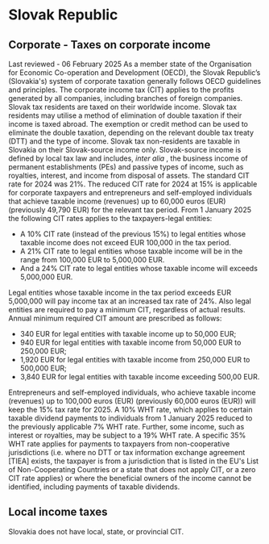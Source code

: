 # Slovak Republic
## Corporate - Taxes on corporate income
Last reviewed - 06 February 2025
As a member state of the Organisation for Economic Co-operation and Development (OECD), the Slovak Republic’s (Slovakia's) system of corporate taxation generally follows OECD guidelines and principles.
The corporate income tax (CIT) applies to the profits generated by all companies, including branches of foreign companies.
Slovak tax residents are taxed on their worldwide income. Slovak tax residents may utilise a method of elimination of double taxation if their income is taxed abroad. The exemption or credit method can be used to eliminate the double taxation, depending on the relevant double tax treaty (DTT) and the type of income.
Slovak tax non-residents are taxable in Slovakia on their Slovak-source income only. Slovak-source income is defined by local tax law and includes,  _inter alia_ , the business income of permanent establishments (PEs) and passive types of income, such as royalties, interest, and income from disposal of assets.
The standard CIT rate for 2024 was 21%. The reduced CIT rate for 2024 at 15% is applicable for corporate taxpayers and entrepreneurs and self-employed individuals that achieve taxable income (revenues) up to 60,000 euros (EUR) (previously 49,790 EUR) for the relevant tax period.
From 1 January 2025 the following CIT rates applies to the taxpayers-legal entities:
  * A 10% CIT rate (instead of the previous 15%) to legal entities whose taxable income does not exceed EUR 100,000 in the tax period.
  * A 21% CIT rate to legal entities whose taxable income will be in the range from 100,000 EUR to 5,000,000 EUR.
  * And a 24% CIT rate to legal entities whose taxable income will exceeds 5,000,000 EUR.


Legal entities whose taxable income in the tax period exceeds EUR 5,000,000 will pay income tax at an increased tax rate of 24%.
Also legal entities are required to pay a minimum CIT, regardless of actual results. Annual minimum required CIT amount are prescribed as follows:
  * 340 EUR for legal entities with taxable income up to 50,000 EUR;
  * 940 EUR for legal entities with taxable income from 50,000 EUR to 250,000 EUR;
  * 1,920 EUR for legal entities with taxable income from 250,000 EUR to 500,000 EUR;
  * 3,840 EUR for legal entities with taxable income exceeding 500,00 EUR.


Entrepreneurs and self-employed individuals, who achieve taxable income (revenues) up to 100,000 euros (EUR) (previously 60,000 euros (EUR)) will keep the 15% tax rate for 2025.
A 10% WHT rate, which applies to certain taxable dividend payments to individuals from 1 January 2025 reduced to the previously applicable 7% WHT rate.
Further, some income, such as interest or royalties, may be subject to a 19% WHT rate. A specific 35% WHT rate applies for payments to taxpayers from non-cooperative jurisdictions (i.e. where no DTT or tax information exchange agreement [TIEA] exists, the taxpayer is from a jurisdiction that is listed in the EU's List of Non-Cooperating Countries or a state that does not apply CIT, or a zero CIT rate applies) or where the beneficial owners of the income cannot be identified, including payments of taxable dividends.
## Local income taxes
Slovakia does not have local, state, or provincial CIT.
